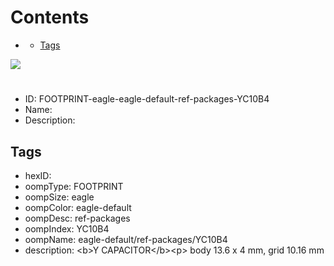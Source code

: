 



Contents
========

* [](#)
	* [Tags](#tags)
  
![][im]
# 

- ID: FOOTPRINT-eagle-eagle-default-ref-packages-YC10B4
- Name: 
- Description: 

## Tags

- hexID: 
- oompType: FOOTPRINT
- oompSize: eagle
- oompColor: eagle-default
- oompDesc: ref-packages
- oompIndex: YC10B4
- oompName: eagle-default/ref-packages/YC10B4
- description: &lt;b&gt;Y CAPACITOR&lt;/b&gt;&lt;p&gt;&#xD;
body 13.6 x 4 mm, grid 10.16 mm



[im]: image.png
